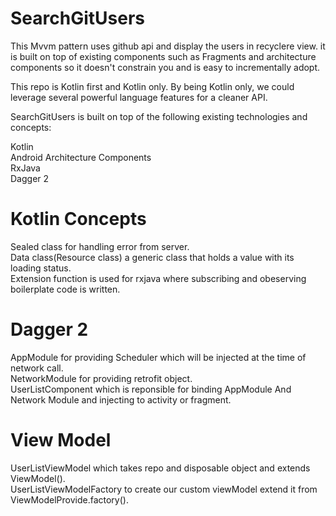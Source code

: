 # SearchGitUsers
This Mvvm pattern uses github api and display the users in recyclere view.
it is built on top of existing components such as Fragments and architecture
components so it doesn't constrain you and is easy to incrementally adopt.

This repo is Kotlin first and Kotlin only. By being Kotlin only, we could leverage several powerful language features for a 
cleaner API. 

SearchGitUsers is built on top of the following existing technologies and concepts:

Kotlin<br>
Android Architecture Components<br>
RxJava<br>
Dagger 2<br>


# Kotlin Concepts

Sealed class for handling error from server.<br>
Data class(Resource class) a generic class that holds a value with its loading status.<br>
Extension function is used for rxjava where subscribing and obeserving boilerplate code is written.<br>

# Dagger 2
AppModule for providing Scheduler which will be injected at the time of network call.<br>
NetworkModule for providing retrofit object.<br>
UserListComponent which is reponsible for binding AppModule And Network Module and injecting to activity or fragment.<br>

# View Model
UserListViewModel which takes repo and disposable object and extends ViewModel().<br>
UserListViewModelFactory to create our custom viewModel extend it from ViewModelProvide.factory().<br>


